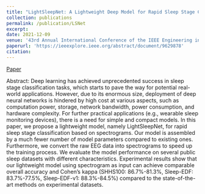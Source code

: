 ```yaml
---
title: "LightSleepNet: A Lightweight Deep Model for Rapid Sleep Stage Classification with Spectrograms"
collection: publications
permalink: /publication/LSNet
excerpt: 
date: 2021-12-09
venue: '43rd Annual International Conference of the IEEE Engineering in Medicine & Biology Society (EMBC)'
paperurl: 'https://ieeexplore.ieee.org/abstract/document/9629878'
citation: 
---
```


[Paper](https://ieeexplore.ieee.org/abstract/document/9629878)


Abstract:
Deep learning has achieved unprecedented success in sleep stage classification tasks, which starts to pave the way for potential real-world applications. However, due to its enormous size, deployment of deep neural networks is hindered by high cost at various aspects, such as computation power, storage, network bandwidth, power consumption, and hardware complexity. For further practical applications (e.g., wearable sleep monitoring devices), there is a need for simple and compact models. In this paper, we propose a lightweight model, namely LightSleepNet, for rapid sleep stage classification based on spectrograms. Our model is assembled by a much fewer number of model parameters compared to existing ones. Furthermore, we convert the raw EEG data into spectrograms to speed up the training process. We evaluate the model performance on several public sleep datasets with different characteristics. Experimental results show that our lightweight model using spectrogram as input can achieve comparable overall accuracy and Cohen’s kappa (SHHS100: 86.7%-81.3%, Sleep-EDF: 83.7%-77.5%, Sleep-EDF-v1: 88.3%-84.5%) compared to the state-of-the-art methods on experimental datasets.

